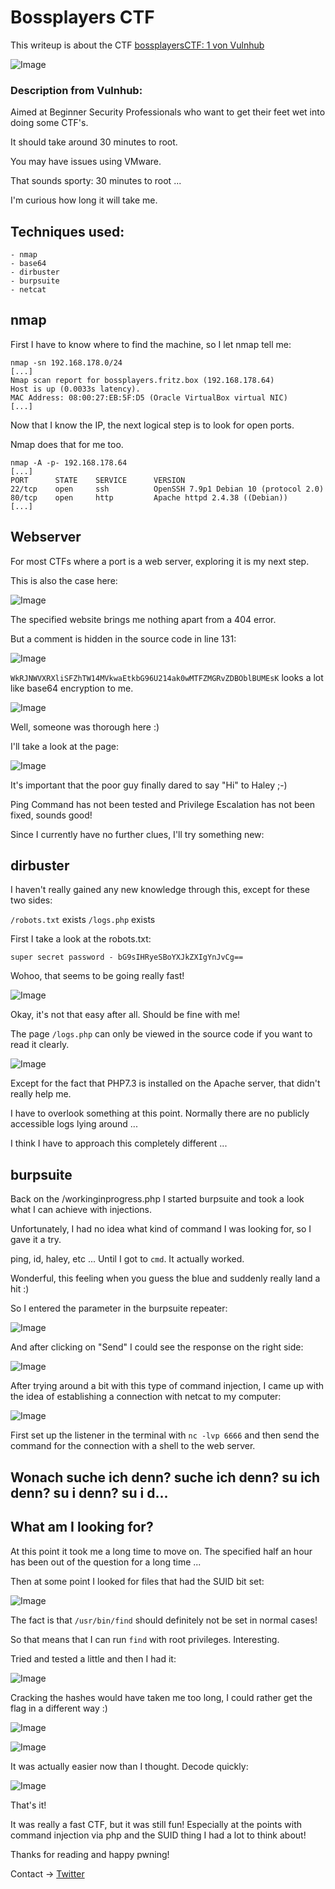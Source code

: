 # Bossplayers CTF

This writeup is about the CTF [bossplayersCTF: 1 von Vulnhub](https://www.vulnhub.com/entry/bossplayersctf-1,375/)

![Image](https://github.com/shendayan/CTF-ressources/blob/master/bossplayerCTF-Screenshot-16.png)

### Description from Vulnhub:

Aimed at Beginner Security Professionals who want to get their feet wet into doing some CTF's. 

It should take around 30 minutes to root.

You may have issues using VMware. 

That sounds sporty: 30 minutes to root ...

I'm curious how long it will take me.

## Techniques used:
````
- nmap
- base64
- dirbuster
- burpsuite
- netcat
````

## nmap

First I have to know where to find the machine, so I let nmap tell me:

````
nmap -sn 192.168.178.0/24
[...]
Nmap scan report for bossplayers.fritz.box (192.168.178.64)
Host is up (0.0033s latency).
MAC Address: 08:00:27:EB:5F:D5 (Oracle VirtualBox virtual NIC)
[...]
````

Now that I know the IP, the next logical step is to look for open ports.

Nmap does that for me too.

````
nmap -A -p- 192.168.178.64
[...]
PORT      STATE    SERVICE      VERSION
22/tcp    open     ssh          OpenSSH 7.9p1 Debian 10 (protocol 2.0)
80/tcp    open     http         Apache httpd 2.4.38 ((Debian))
[...]
````

## Webserver

For most CTFs where a port is a web server, exploring it is my next step.

This is also the case here:

![Image](https://github.com/shendayan/CTF-ressources/blob/master/bossplayerCTF-Screenshot-8.png)

The specified website brings me nothing apart from a 404 error.

But a comment is hidden in the source code in line 131:

![Image](https://github.com/shendayan/CTF-ressources/blob/master/bossplayerCTF-Screenshot-9.png)

`WkRJNWVXRXliSFZhTW14MVkwaEtkbG96U214ak0wMTFZMGRvZDBOblBUMEsK` looks a lot like base64 encryption to me.

![Image](https://github.com/shendayan/CTF-ressources/blob/master/bossplayerCTF-Screenshot-10.png)

Well, someone was thorough here :)

I'll take a look at the page:

![Image](https://github.com/shendayan/CTF-ressources/blob/master/bossplayerCTF-Screenshot-11.png)

It's important that the poor guy finally dared to say "Hi" to Haley ;-)

Ping Command has not been tested and Privilege Escalation has not been fixed, sounds good!

Since I currently have no further clues, I'll try something new:

## dirbuster

I haven't really gained any new knowledge through this, except for these two sides:

`/robots.txt` exists
`/logs.php` exists

First I take a look at the robots.txt:

`super secret password - bG9sIHRyeSBoYXJkZXIgYnJvCg==`

Wohoo, that seems to be going really fast!

![Image](https://github.com/shendayan/CTF-ressources/blob/master/bossplayerCTF-Screenshot-12.png)

Okay, it's not that easy after all. Should be fine with me!

The page `/logs.php` can only be viewed in the source code if you want to read it clearly.

![Image](https://github.com/shendayan/CTF-ressources/blob/master/bossplayerCTF-Screenshot-14.png)

Except for the fact that PHP7.3 is installed on the Apache server, that didn't really help me.

I have to overlook something at this point. Normally there are no publicly accessible logs lying around ...

I think I have to approach this completely different ...

## burpsuite

Back on the /workinginprogress.php I started burpsuite and took a look what I can achieve with injections.

Unfortunately, I had no idea what kind of command I was looking for, so I gave it a try.

ping, id, haley, etc ... Until I got to `cmd`. It actually worked.

Wonderful, this feeling when you guess the blue and suddenly really land a hit :)

So I entered the parameter in the burpsuite repeater:

![Image](https://github.com/shendayan/CTF-ressources/blob/master/bossplayerCTF-Screenshot-15.png)

And after clicking on "Send" I could see the response on the right side:

![Image](https://github.com/shendayan/CTF-ressources/blob/master/bossplayerCTF-Screenshot-1.png)

After trying around a bit with this type of command injection, I came up with the idea of establishing a connection with netcat to my computer:

![Image](https://github.com/shendayan/CTF-ressources/blob/master/bossplayerCTF-Screenshot-2.png)

First set up the listener in the terminal with `nc -lvp 6666` and then send the command for the connection with a shell to the web server.

## Wonach suche ich denn? suche ich denn? su ich denn? su i denn? su i d... 
## What am I looking for?

At this point it took me a long time to move on. The specified half an hour has been out of the question for a long time ...

Then at some point I looked for files that had the SUID bit set:

![Image](https://github.com/shendayan/CTF-ressources/blob/master/bossplayerCTF-Screenshot-3.png)

The fact is that `/usr/bin/find` should definitely not be set in normal cases!

So that means that I can run `find` with root privileges. Interesting.

Tried and tested a little and then I had it:

![Image](https://github.com/shendayan/CTF-ressources/blob/master/bossplayerCTF-Screenshot-4.png)

Cracking the hashes would have taken me too long, I could rather get the flag in a different way :)

![Image](https://github.com/shendayan/CTF-ressources/blob/master/bossplayerCTF-Screenshot-5.png)

![Image](https://github.com/shendayan/CTF-ressources/blob/master/bossplayerCTF-Screenshot-6.png)

It was actually easier now than I thought. Decode quickly:

![Image](https://github.com/shendayan/CTF-ressources/blob/master/bossplayerCTF-Screenshot-7.png)

That's it! 

It was really a fast CTF, but it was still fun! Especially at the points with command injection via php and the SUID thing I had a lot to think about!

Thanks for reading and happy pwning!

Contact -> [Twitter](https://twitter.com/_the_someone)
